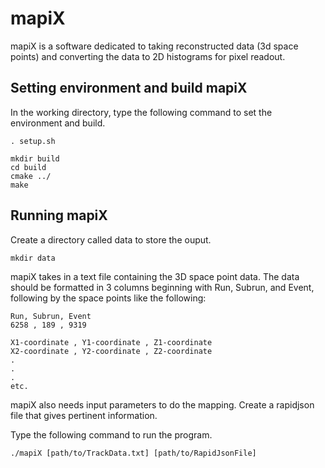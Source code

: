 # mapiX

mapiX is a software dedicated to taking reconstructed data (3d space points) 
and converting the data to 2D histograms for pixel readout.

## Setting environment and build mapiX

In the working directory, type the following command to set the environment and build.

```
. setup.sh

mkdir build
cd build
cmake ../
make
```
## Running mapiX

Create a directory called data to store the ouput.

```
mkdir data
```

mapiX takes in a text file containing the 3D space point data. The data should be 
formatted in 3 columns beginning with Run, Subrun, and Event, following by the space points like the following:

```
Run, Subrun, Event
6258 , 189 , 9319

X1-coordinate , Y1-coordinate , Z1-coordinate
X2-coordinate , Y2-coordinate , Z2-coordinate
.
.
.
etc.
```

mapiX also needs input parameters to do the mapping. Create a rapidjson file 
that gives pertinent information.

Type the following command to run the program.

```
./mapiX [path/to/TrackData.txt] [path/to/RapidJsonFile]
```

